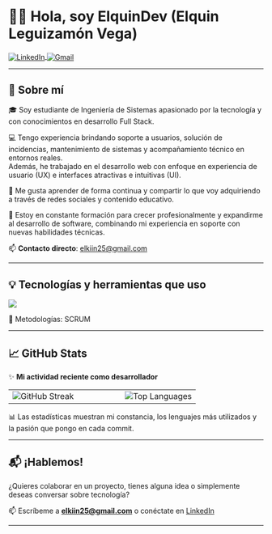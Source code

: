 # 👨‍💻 Hola, soy ElquinDev (Elquin Leguizamón Vega)

<p align="left">
  <a href="https://www.linkedin.com/in/elquin-l-222802139" target="blank">
    <img align="center" src="https://img.shields.io/badge/LinkedIn-0077B5?style=for-the-badge&logo=linkedin&logoColor=white" alt="LinkedIn"/>
  </a>

  <a href="mailto:elkiin25@gmail.com" target="blank">
    <img align="center" src="https://img.shields.io/badge/Gmail-D14836?style=for-the-badge&logo=gmail&logoColor=white" alt="Gmail"/>
  </a>
</p>

---


## 🧠 Sobre mí

🎓 Soy estudiante de Ingeniería de Sistemas apasionado por la tecnología y con conocimientos en desarrollo Full Stack.

💻 Tengo experiencia brindando soporte a usuarios, solución de incidencias, mantenimiento de sistemas y acompañamiento técnico en entornos reales.  
Además, he trabajado en el desarrollo web con enfoque en experiencia de usuario (UX) e interfaces atractivas e intuitivas (UI).


🎥 Me gusta aprender de forma continua y compartir lo que voy adquiriendo a través de redes sociales y contenido educativo.

🚀 Estoy en constante formación para crecer profesionalmente y expandirme al desarrollo de software, combinando mi experiencia en soporte con nuevas habilidades técnicas.

📫 **Contacto directo**: elkiin25@gmail.com

---

## 💡 Tecnologías y herramientas que uso

<p align="left">
  <img src="https://skillicons.dev/icons?i=php,py,html,css,react,mysql,mongodb,github&perline=8" />
</p>

🧩 Metodologías: SCRUM

---

## 📈 GitHub Stats

✨ **Mi actividad reciente como desarrollador**

<table>
<tr>
<td width="60%">
  <img src="https://github-readme-streak-stats.herokuapp.com/?user=unsimpledev&theme=tokyonight&hide_border=true&date_format=M%20j%5B%2C%20Y%5D" alt="GitHub Streak" />
</td>
<td width="40%">
  <img src="https://github-readme-stats.vercel.app/api/top-langs/?username=unsimpledev&layout=compact&theme=tokyonight&hide_border=true&langs_count=8" alt="Top Languages" />
</td>
</tr>
</table>

📊 Las estadísticas muestran mi constancia, los lenguajes más utilizados y la pasión que pongo en cada commit.


---

## 📬 ¡Hablemos!

¿Quieres colaborar en un proyecto, tienes alguna idea o simplemente deseas conversar sobre tecnología?

📫 Escríbeme a **elkiin25@gmail.com** o conéctate en [LinkedIn](https://www.linkedin.com/in/elquin-l-222802139)

---


